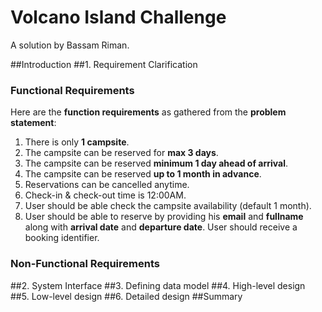 # Volcano Island Challenge 
A solution by Bassam Riman.

##Introduction
##1. Requirement Clarification
### Functional Requirements
Here are the **function requirements** as gathered from the **problem statement**:
1. There is only **1 campsite**.
2. The campsite can be reserved for **max 3 days**.
3. The campsite can be reserved **minimum 1 day ahead of arrival**.
4. The campsite can be reserved **up to 1 month in advance**.
5. Reservations can be cancelled anytime.
6. Check-in & check-out time is 12:00AM.
7. User should be able check the campsite availability (default 1 month).
8. User should be able to reserve by providing his **email** and **fullname** along with **arrival date** and **departure date**. User should receive a booking identifier.
### Non-Functional Requirements
##2. System Interface
##3. Defining data model
##4. High-level design
##5. Low-level design
##6. Detailed design
##Summary

